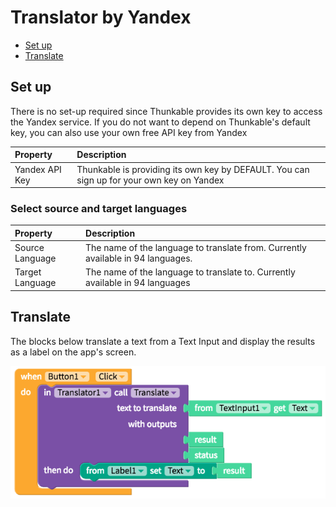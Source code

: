 # Translator by Yandex

* [Set up](translator.md#set-up)
* [Translate](translator.md#translate)

## Set up

There is no set-up required since Thunkable provides its own key to access the Yandex service. If you do not want to depend on Thunkable's default key, you can also use your own free API key from Yandex

| Property | Description |
| :--- | :--- |
| Yandex API Key | Thunkable is providing its own key by DEFAULT. You can sign up for your own key on Yandex |

### Select source and target languages

| Property | Description |
| :--- | :--- |
| Source Language | The name of the language to translate from. Currently available in 94 languages. |
| Target Language | The name of the language to translate to. Currently available in 94 languages |

## Translate

The blocks below translate a text from a Text Input and display the results as a label on the app's screen.

![](.gitbook/assets/translator-yandex-fig-1.png)

